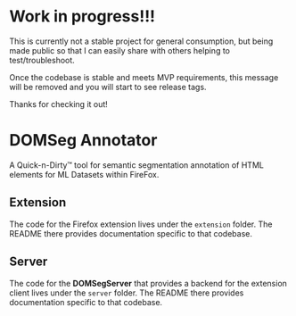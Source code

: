 # Work in progress!!!

This is currently not a stable project for general consumption, but being made public so that I can easily share with others helping to test/troubleshoot.

Once the codebase is stable and meets MVP requirements, this message will be removed and you will start to see release tags.

Thanks for checking it out!

# DOMSeg Annotator

A Quick-n-Dirty™ tool for semantic segmentation annotation of HTML elements for ML Datasets within FireFox.

## Extension

The code for the Firefox extension lives under the `extension` folder.  The README there provides documentation specific to that codebase.

## Server

The code for the **DOMSegServer** that provides a backend for the extension client lives under the `server` folder.  The README there provides documentation specific to that codebase.
